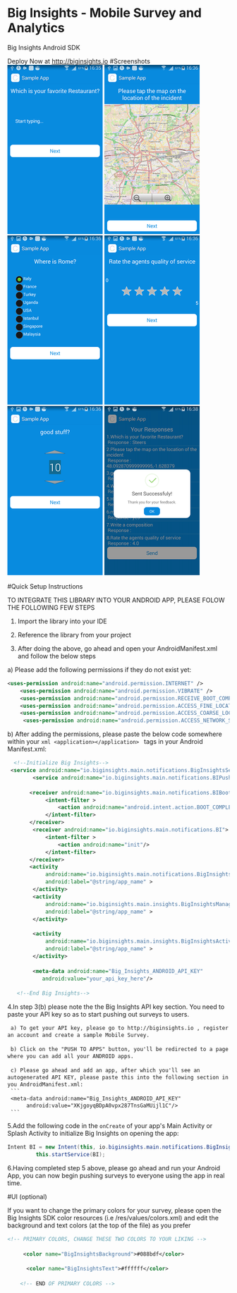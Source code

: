 # Big Insights - Mobile Survey and Analytics
Big Insights Android SDK

Deploy Now at http://biginsights.io
#Screenshots
![Textbox](screenshots/1.png)
![Map](screenshots/2.png)
![Radio button](screenshots/3.png)
![Star Rating](screenshots/4.png)
![Number Scale](screenshots/5.png)
![Sent](screenshots/7.png)




#Quick Setup Instructions

TO INTEGRATE THIS LIBRARY INTO YOUR ANDROID APP, PLEASE FOLOW THE FOLLOWING FEW STEPS

1. Import the library into your IDE

2. Reference the library from your project

3. After doing the above, go ahead and open your AndroidManifest.xml and follow the below steps

 a) Please add the following permissions if they do not exist yet:
 
 ```xml
 <uses-permission android:name="android.permission.INTERNET" />
     <uses-permission android:name="android.permission.VIBRATE" />
     <uses-permission android:name="android.permission.RECEIVE_BOOT_COMPLETED" />
     <uses-permission android:name="android.permission.ACCESS_FINE_LOCATION" />
     <uses-permission android:name="android.permission.ACCESS_COARSE_LOCATION" />
      <uses-permission android:name="android.permission.ACCESS_NETWORK_STATE" />
```

 b) After adding the permissions, please paste the below code somewhere within your ```xml <application></application> ``` tags in your Android    Manifest.xml:

```xml
  <!--Initialize Big Insights-->
 <service android:name="io.biginsights.main.notifications.BigInsightsService" />
        <service android:name="io.biginsights.main.notifications.BIPushService" />
         
       <receiver android:name="io.biginsights.main.notifications.BIBootReceiver">
		    <intent-filter >
		        <action android:name="android.intent.action.BOOT_COMPLETED"/>
		    </intent-filter>
       </receiver>
        <receiver android:name="io.biginsights.main.notifications.BI">
		    <intent-filter >
		        <action android:name="init"/>
		    </intent-filter>
       </receiver>
       <activity
            android:name="io.biginsights.main.notifications.BigInsightsMain"
            android:label="@string/app_name" >
        </activity>
        <activity
            android:name="io.biginsights.main.insights.BigInsightsManager"
            android:label="@string/app_name" >
        </activity>
        
        <activity
            android:name="io.biginsights.main.insights.BigInsightsActivity"
            android:label="@string/app_name" >
        </activity>
        
        <meta-data android:name="Big_Insights_ANDROID_API_KEY"
           android:value="your_api_key_here"/>
		   
   <!--End Big Insights-->
   ```
   
 4.In step 3(b) please note the the Big Insights API key section. You need to paste your API key so as to start pushing out surveys to users.
     
	 a) To get your API key, please go to http://biginsights.io , register an account and create a sample Mobile Survey.

	 b) Click on the "PUSH TO APPS" button, you'll be redirected to a page where you can add all your ANDROID apps. 
	 
	 c) Please go ahead and add an app, after which you'll see an autogenerated API KEY, please paste this into the following section in you AndroidManifest.xml:
	 ```
	 <meta-data android:name="Big_Insights_ANDROID_API_KEY"
          android:value="XKjgoyqBDpA0vpx287TnsGaMUijl1C"/>
	 ```


5.Add the following code in the ``` onCreate ``` of your app's Main Activity or Splash Activity to initialize Big Insights on opening the app: 

```java
Intent BI = new Intent(this, io.biginsights.main.notifications.BigInsightsService.class);
         this.startService(BI);
```


6.Having completed step 5 above, please go ahead and run your Android App, you can now begin pushing surveys to everyone using the app in real time.

#UI (optional)

If you want to change the primary colors for your survey, please open the Big Insights SDK color resources (i.e /res/values/colors.xml) and edit the background and text colors (at the top of the file) as you prefer

```xml
<!-- PRIMARY COLORS, CHANGE THESE TWO COLORS TO YOUR LIKING -->
    
     <color name="BigInsightsBackground">#088bdf</color>
     
      <color name="BigInsightsText">#ffffff</color>
      
    <!-- END OF PRIMARY COLORS -->
```


